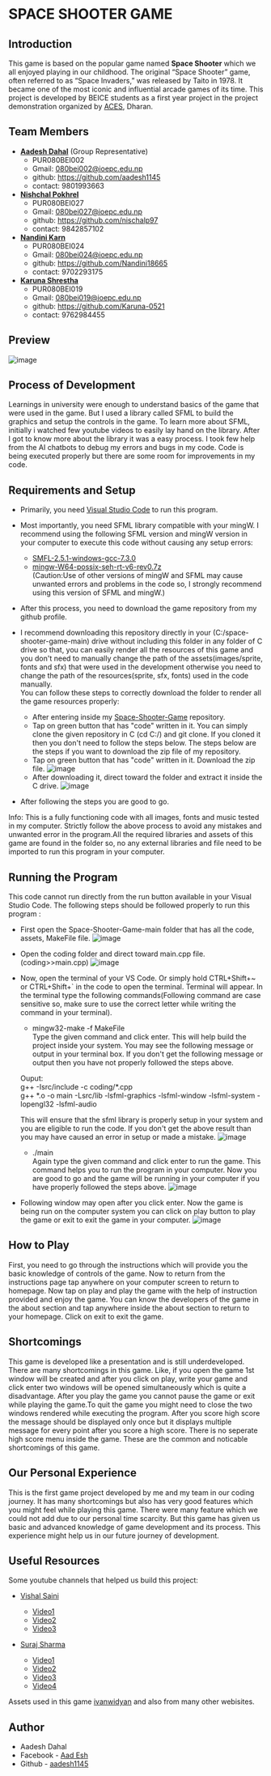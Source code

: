 # SPACE SHOOTER GAME

## Introduction
This game is based on the popular game named **Space Shooter** which we all enjoyed playing in our childhood. The original “Space Shooter” game, often referred to as “Space Invaders,” was released by Taito in 1978. It became one of the most iconic and influential arcade games of its time. This project is developed by BEICE students as a first year project in the project demonstration organized by [ACES](https://www.facebook.com/acesdharan), Dharan. 

## Team Members
* [**Aadesh Dahal**](https://www.facebook.com/profile.php?id=100086562643929) (Group Representative)
   * PUR080BEI002
   * Gmail: 080bei002@ioepc.edu.np
   * github: https://github.com/aadesh1145
   * contact: 9801993663
* [**Nishchal Pokhrel**](https://www.facebook.com/Nischalp97)
   * PUR080BEI027
   * Gmail: 080bei027@ioepc.edu.np
   * github: https://github.com/nischalp97
   * contact: 9842857102
* [**Nandini Karn**](https://www.facebook.com/karn.nandini)
   * PUR080BEI024
   * Gmail: 080bei024@ioepc.edu.np
   * github: https://github.com/Nandini18665
   * contact: 9702293175
* [**Karuna Shrestha**](https://www.facebook.com/karuna.shrestha.104855)
   * PUR080BEI019
   * Gmail: 080bei019@ioepc.edu.np
   * github: https://github.com/Karuna-0521
   * contact: 9762984455

## Preview
![image](https://github.com/user-attachments/assets/6bda6eab-d55b-4de0-8832-04d9d7b7a3d4)


## Process of Development
Learnings in university were enough to understand basics of the game that were used in the game. But I used a library called SFML to build the graphics and setup the controls in the game. To learn more about SFML, initially i watched few youtube videos to easily lay hand on the library. After I got to know more about the library it was a easy process. I took few help from the AI chatbots to debug my errors and bugs in my code. Code is being executed properly but there are some room for improvements in my code.


## Requirements and Setup 
* Primarily, you need [Visual Studio Code](https://code.visualstudio.com/Download) to run this program.
* Most importantly, you need SFML library compatible with your mingW. I recommend using the following SFML version and mingW version in your computer to execute this code without causing any setup errors: 
   * [SMFL-2.5.1-windows-gcc-7.3.0](https://sourceforge.net/projects/sfml.mirror/files/2.5.1/SFML-2.5.1-windows-gcc-7.3.0-mingw-64-bit.zip/download)
   * [mingw-W64-possix-seh-rt-v6-rev0.7z](https://sourceforge.net/projects/mingw-w64/files/Toolchains%20targetting%20Win64/Personal%20Builds/mingw-builds/8.1.0/threads-posix/seh/x86_64-8.1.0-release-posix-seh-rt_v6-rev0.7z/download)<br>
 (Caution:Use of other versions of mingW and SFML may cause unwanted errors and problems in the code so, I strongly recommend using this version of SFML and mingW.)

* After this process, you need to download the game repository from my github profile.
* I recommend downloading this repository directly in your (C:/space-shooter-game-main) drive without including this folder in any folder of C drive so that, you can easily render all the resources of this game and you don't need to manually change the path of the assets(images/sprite, fonts and sfx) that were used in the development otherwise you need to change the path of the resources(sprite, sfx, fonts) used in the code manually.<br>
You can follow these steps to correctly download the folder to render all the game resources properly:
    * After entering inside my [Space-Shooter-Game](https://github.com/aadesh1145/Space-Shooter-Game) repository.
    * Tap on green button that has "code" written in it. You can simply clone the given repository in C (cd C:/) and git clone. If you cloned it then you don't need to follow the steps below. The steps below are the steps if you want to download the zip file of my repository.
    * Tap on green button that has "code" written in it. Download the zip file. 
     ![image](https://github.com/user-attachments/assets/54b8e3eb-ded9-4ae5-8638-0db0506fa093)
    * After downloading it, direct toward the folder and extract it inside the C drive. 
      ![image](https://github.com/user-attachments/assets/0fcf1e0c-2b64-4294-a1ee-66284b695651)
* After following the steps you are good to go.

Info: This is a fully functioning code with all images, fonts and music tested in my computer. Strictly follow the above process to avoid any mistakes and unwanted error in the program.All the required libraries and assets of this game are found in the folder so, no any external libraries and file need to be imported to run this program in your computer.


## Running the Program
This code cannot run directly from the run button available in your Visual Studio Code. The following steps should be followed properly to run this program :
* First open the Space-Shooter-Game-main folder that has all the code, assets, MakeFile file.
![image](https://github.com/user-attachments/assets/b5b86ab1-dd55-49f6-8bfc-18be7438aba9)

* Open the coding folder and direct toward main.cpp file. (coding>>main.cpp)
![image](https://github.com/user-attachments/assets/0926f1e0-1e65-412b-b752-4bddb912b99d)

* Now, open the terminal of your VS Code. Or simply hold CTRL+Shift+~ or CTRL+Shift+` in the code to open the terminal. Terminal will appear. In the terminal type the following commands(Following command are case sensitive so, make sure to use the correct letter while writing the command in your terminal). 

   * mingw32-make -f MakeFile<br>
    Type the given command and click enter. This will help build the project inside your system. You may see the following message or output in your terminal box. If you don't get the 
    following message or output then you have not properly followed the steps above.<br>

    Ouput:<br>
    g++ -Isrc/include -c coding/*.cpp<br>
    g++ *.o -o main -Lsrc/lib -lsfml-graphics -lsfml-window -lsfml-system -lopengl32 -lsfml-audio<br>

    This will ensure that the sfml library is properly setup in your system and you are eligible to run the code. If you don't get the above result than you may have caused an error in 
    setup or made a mistake.
    ![image](https://github.com/user-attachments/assets/5c9a2b9b-bcbf-47ae-a806-eabab0c8e773)
  
    * ./main<br>
    Again type the given command and click enter to run the game. This command helps you to run the program in your computer. Now you are good to go and the game will be running in your 
    computer if you have properly followed the steps above.
    ![image](https://github.com/user-attachments/assets/5a9d2caa-8c8e-47fc-9d3f-053322264281)

* Following window may open after you click enter. Now the game is being run on the computer system you can click on play button to play the game or exit to exit the game in your computer.
![image](https://github.com/user-attachments/assets/cfe8ba14-5860-4d0e-889e-2436f05973d3)


## How to Play
First, you need to go through the instructions which will provide you the basic knowledge of controls of the game. Now to return from the instructions page tap anywhere on your computer screen to return to homepage. Now tap on play and play the game with the help of instruction provided and enjoy the game. You can know the developers of the game in the about section and tap anywhere inside the about section to return to your homepage. Click on exit to exit the game.

## Shortcomings
This game is developed like a presentation and is still underdeveloped. There are many shortcomings in this game. Like, if you open the game 1st window will be created and after you click on play, write your game and click enter two windows will be opened simultaneously which is quite a disadvantage. After you play the game you cannot pause the game or exit while playing the game.To quit the game you might need to close the two windows rendered while executing the program. After you score high score the message should be displayed only once but it displays multiple message for every point after you score a high score. There is no seperate high score menu inside the game. These are the common and noticable shortcomings of this game.

## Our Personal Experience 
This is the first game project developed by me and my team in our coding journey. It has many shortcomings but also has very good features which you might feel while playing this game. There were many feature which we could not add due to our personal time scarcity. But this game has given us basic and advanced knowledge of game development and its process. This experience might help us in our future journey of development.


## Useful Resources
Some youtube channels that helped us build this project:
* [Vishal Saini](https://www.youtube.com/@vishalsaini3878)
  * [Video1](https://www.youtube.com/watch?v=AMDt1XWa40U)
  * [Video2](https://www.youtube.com/watch?v=EPwv30GWUOY&t=408s)
  * [Video3](https://www.youtube.com/watch?v=ifK5qDEvYtQ&t=929s)
  
* [Suraj Sharma](https://www.youtube.com/@SurajSharmaFourKnob)
  * [Video1](https://www.youtube.com/watch?v=sWYpNIrBr6U)
  * [Video2](https://www.youtube.com/watch?v=Ax0-srLD9ck)
  * [Video3](https://www.youtube.com/watch?v=J8VolRonMw0&t=6s)
  * [Video4](https://www.youtube.com/watch?v=w8sBCquJh0k)

Assets used in this game [ivanwidyan](https://github.com/ivanwidyan/spaceshooter-cpp-sfml) and also from many other webisites.


## Author
* Aadesh Dahal
* Facebook - [Aad Esh](https://www.facebook.com/profile.php?id=100086562643929)
* Github - [aadesh1145](https://github.com/aadesh1145)
